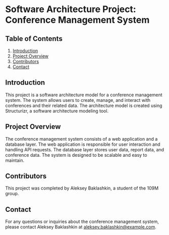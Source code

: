 # Software Architecture Project: Conference Management System

## Table of Contents
1. [Introduction](#introduction)
2. [Project Overview](#project-overview)
3. [Contributors](#contributors)
4. [Contact](#contact)

## Introduction
This project is a software architecture model for a conference management system. The system allows users to create, manage, and interact with conferences and their related data. The architecture model is created using Structurizr, a software architecture modeling tool.

## Project Overview
The conference management system consists of a web application and a database layer. The web application is responsible for user interaction and handling API requests. The database layer stores user data, report data, and conference data. The system is designed to be scalable and easy to maintain.

## Contributors
This project was completed by Aleksey Baklashkin, a student of the 109M group.

## Contact
For any questions or inquiries about the conference management system, please contact Aleksey Baklashkin at aleksey.baklashkin@example.com.